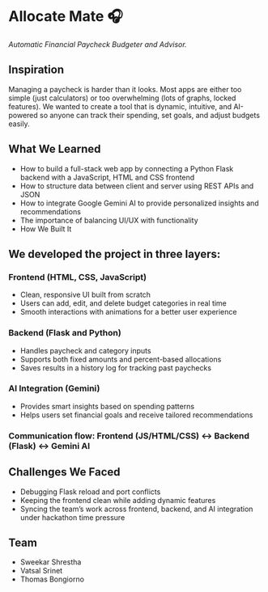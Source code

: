 # Allocate Mate 🎧

_Automatic Financial Paycheck Budgeter and Advisor._

## Inspiration

Managing a paycheck is harder than it looks. Most apps are either too simple (just calculators) or too overwhelming (lots of graphs, locked features). We wanted to create a tool that is dynamic, intuitive, and AI-powered so anyone can track their spending, set goals, and adjust budgets easily.

## What We Learned

- How to build a full-stack web app by connecting a Python Flask backend with a JavaScript, HTML and CSS frontend
- How to structure data between client and server using REST APIs and JSON
- How to integrate Google Gemini AI to provide personalized insights and recommendations
- The importance of balancing UI/UX with functionality
- How We Built It

## We developed the project in three layers:

### Frontend (HTML, CSS, JavaScript)

- Clean, responsive UI built from scratch
- Users can add, edit, and delete budget categories in real time
- Smooth interactions with animations for a better user experience

### Backend (Flask and Python)

- Handles paycheck and category inputs
- Supports both fixed amounts and percent-based allocations
- Saves results in a history log for tracking past paychecks

### AI Integration (Gemini)

- Provides smart insights based on spending patterns
- Helps users set financial goals and receive tailored recommendations

### Communication flow: Frontend (JS/HTML/CSS) <-> Backend (Flask) <-> Gemini AI

## Challenges We Faced

- Debugging Flask reload and port conflicts
- Keeping the frontend clean while adding dynamic features
- Syncing the team’s work across frontend, backend, and AI integration under hackathon time pressure

## Team

- Sweekar Shrestha
- Vatsal Srinet
- Thomas Bongiorno
